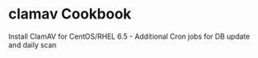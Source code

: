 clamav Cookbook
===============
Install ClamAV for CentOS/RHEL 6.5 - Additional Cron jobs for DB update and daily scan